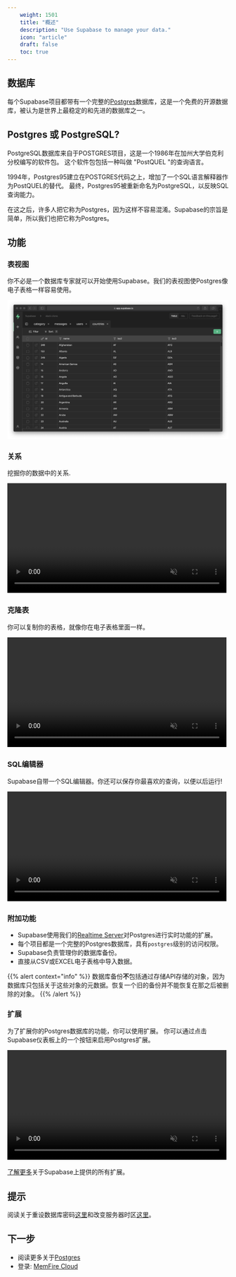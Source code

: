 ```yaml
---
    weight: 1501
    title: "概述"
    description: "Use Supabase to manage your data."
    icon: "article"
    draft: false
    toc: true
---
```


## 数据库


每个Supabase项目都带有一个完整的[Postgres](https://www.postgresql.org/)数据库，这是一个免费的开源数据库，被认为是世界上最稳定的和先进的数据库之一。


## Postgres 或 PostgreSQL?

PostgreSQL数据库来自于POSTGRES项目，这是一个1986年在加州大学伯克利分校编写的软件包。
这个软件包包括一种叫做 "PostQUEL "的查询语言。

1994年，Postgres95建立在POSTGRES代码之上，增加了一个SQL语言解释器作为PostQUEL的替代。
最终，Postgres95被重新命名为PostgreSQL，以反映SQL查询能力。

在这之后，许多人把它称为Postgres，因为这样不容易混淆。Supabase的宗旨是简单，所以我们也把它称为Postgres。


## 功能

### 表视图

你不必是一个数据库专家就可以开始使用Supabase。我们的表视图使Postgres像电子表格一样容易使用。

<img src="../../../img/table-view.png">

### 关系

挖掘你的数据中的关系.

<video width="99%" loop="" muted="" playsInline="" controls="true">
  <source src="../../videos/relational-drilldown-zoom.mp4" type="video/mp4" />
</video>

### 克隆表

你可以复制你的表格，就像你在电子表格里面一样。

<video width="99%" muted playsInline controls={true}>
  <source src="../../videos/duplicate-tables.mp4" type="video/mp4" muted playsInline />
</video>

### SQL编辑器

Supabase自带一个SQL编辑器。你还可以保存你最喜欢的查询，以便以后运行!

<video width="99%" muted playsInline controls={true}>
  <source src="../../videos/favorites.mp4" type="video/mp4" muted playsInline />
</video>

### 附加功能

- Supabase使用我们的[Realtime Server](https://github.com/supabase/realtime)对Postgres进行实时功能的扩展。
- 每个项目都是一个完整的Postgres数据库，具有`postgres`级别的访问权限。
- Supabase负责管理你的数据库备份。
- 直接从CSV或EXCEL电子表格中导入数据。

{{% alert context="info" %}}
数据库备份**不**包括通过存储API存储的对象，因为数据库只包括关于这些对象的元数据。恢复一个旧的备份并不能恢复在那之后被删除的对象。
{{% /alert %}}

### 扩展

为了扩展你的Postgres数据库的功能，你可以使用扩展。
你可以通过点击Supabase仪表板上的一个按钮来启用Postgres扩展。

<video width="99%" muted playsInline controls={true}>
  <source src="../../videos/toggle-extensions.mp4" type="video/mp4" muted playsInline />
</video>

[了解更多](/docs/app/development_guide/database/extensions/extensions)关于Supabase上提供的所有扩展。

## 提示

阅读关于重设数据库密码[这里](/docs/app/development_guide/database/setting/managing-passwords/)和改变服务器时区[这里](/docs/app/development_guide/database/setting/managing-timezones/)。


## 下一步

- 阅读更多关于[Postgres](/docs/postgres/server/about)
- 登录: [MemFire Cloud](https://cloud.memfiredb.com/)


